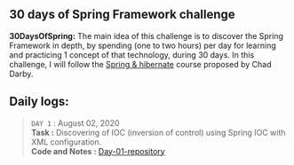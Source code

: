 ## 30 days of Spring Framework challenge

**30DaysOfSpring:** The main idea of this challenge is to discover the Spring Framework in depth, by spending (one to two hours) per day for learning and practicing 1 concept of that technology, during 30 days.
In this challenge, I will follow the [Spring & hibernate](https://www.udemy.com/course/spring-hibernate-tutorial/) course proposed by Chad Darby.

## Daily logs:
>`DAY 1` : August 02, 2020  
>**Task :** Discovering of IOC (inversion of control) using Spring IOC with XML configuration.  
>**Code and Notes :** [Day-01-repository](https://github.com/MouadZIANI/30DaysOfSpring/tree/master/day-01)


